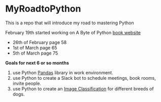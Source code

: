 # MyRoadtoPython
This is a repo that will introduce my road to mastering Python 

February 19th started working on A Byte of Python [book website](https://python.swaroopch.com/)  

* 26th of February page 58
* 1st of March page 65
* 5th of March page 75

<b>Goals for next 6 or so months</b>
1) use Python [Pandas](https://pandas.pydata.org/) library in work environment.
2) use Python to create a Slack bot to schedule meetings, book rooms, invite people.
3) use Python to create an [Image Classification](https://www.youtube.com/watch?v=qaQofXTxkSo) for different breeds of dogs.
